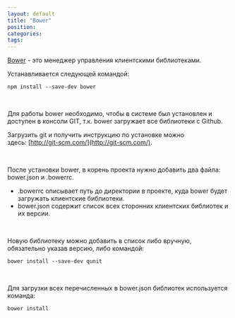 ```yaml
---
layout: default
title: "Bower"
position: 
categories: 
tags: 
---
```


[Bower](http://bower.io/) - это менеджер управления клиентскими библиотеками.

Устанавливается следующей командой:

```
npm install --save-dev bower
```

 

Для работы bower необходимо, чтобы в системе был установлен и доступен в консоли GIT, т.к. bower загружает все библиотеки с Github.

Загрузить git и получить инструкцию по установке можно здесь: [http://git-scm.com/](http://git-scm.com/).

 

После установки bower, в корень проекта нужно добавить два файла: bower.json и .bowerrc.

* .bowerrc описывает путь до директории в проекте, куда bower будет загружать клиентские библиотеки.
* bower.json содержит список всех сторонних клиентских библиотек и их версии.

 

Новую библиотеку можно добавить в список либо вручную, обязательно указав версию, либо командой:

```
bower install --save-dev qunit
```

 

Для загрузки всех перечисленных в bower.json библиотек используется команда:

```
bower install
```

